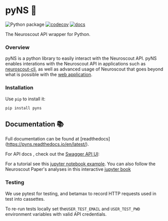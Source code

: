 # pyNS 🌲
![Python package](https://github.com/neuroscout/pyNS/workflows/Python%20package/badge.svg)
[![codecov](https://codecov.io/gh/neuroscout/pyns/branch/master/graph/badge.svg)](https://codecov.io/gh/neuroscout/pyns)
[![docs](https://readthedocs.org/projects/pyns/badge/?version=latest)](https://pyns.readthedocs.io/en/latest/)

The Neuroscout API wrapper for Python.

### Overview
pyNS is a python library to easily interact with the Neuroscout API.
pyNS enables interations with the Neuroscout API in applications such as [neuroscout-cli](https://github.com/neuroscout/neuroscout-cli/), as well as advanced usage of Neuroscout that goes beyond what is possible with the [web application](https://neuroscout.org).

### Installation
Use `pip` to install it:

    pip install pyns

## Documentation 📚
Full documentation can be found at [readthedocs] (https://pyns.readthedocs.io/en/latest/).

For API docs , check out the [Swagger API UI](http://neuroscout.org/swagger-ui/): 

For a tutorial see this [jupyter notebook example](./examples/Tutorial.ipynb).
You can also follow the Neuroscout Paper's analyses in this interactive [jupyter book](https://neuroscout.github.io/neuroscout-paper/intro.html)

### Testing
We use pytest for testing, and betamax to record HTTP requests used in test into cassettes.

To re-run tests locally set the`USER_TEST_EMAIL` and `USER_TEST_PWD` environment variables with valid API credentials.
